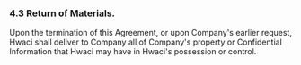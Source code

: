 ### 4\.3 Return of Materials.


Upon the termination of this Agreement, or upon Company's 
earlier request, Hwaci shall deliver to Company all of
Company's property or Confidential Information that Hwaci 
may have in Hwaci's possession or control.


